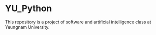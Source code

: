 # YU_Python
This repository is a project of software and artificial intelligence class at Yeungnam University.
